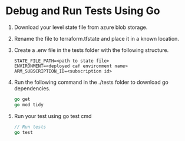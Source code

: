 # Debug and Run Tests Using Go

  1. Download your level state file from azure blob storage.
  2. Rename the file to terraform.tfstate and place it in a known location.
  3. Create a .env file in the tests folder with the following structure.

      ```env
      STATE_FILE_PATH=<path to state file>
      ENVIRONMENT=<deployed caf environment name>
      ARM_SUBSCRIPTION_ID=<subscription id>
      ```

  4. Run the following command in the ./tests folder to download go dependencies.

      ```go
      go get
      go mod tidy
      ```

  5. Run your test using go test cmd

      ```go
      // Run tests
      go test
      ```
